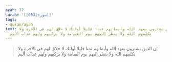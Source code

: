 ```yaml
---
ayah: 77
surah: '[[003|سورة]]'
tags:
- quran/ayah
text: إن الذين يشترون بعهد الله وأيمانهم ثمنا قليلا أولئك لا خلاق لهم في الآخرة ولا
  يكلمهم الله ولا ينظر إليهم يوم القيامة ولا يزكيهم ولهم عذاب أليم
---
```

> إن الذين يشترون بعهد الله وأيمانهم ثمنا قليلا أولئك لا خلاق لهم في الآخرة ولا يكلمهم الله ولا ينظر إليهم يوم القيامة ولا يزكيهم ولهم عذاب أليم
